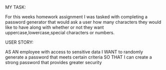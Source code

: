 MY TASK:

For this weeks homework assignment I was tasked with completing a password generator that would ask a user how many characters they would like to have along with whether or not they want uppercase,lowercase,special characters or numbers.


USER STORY:

AS AN employee with access to sensitive data
I WANT to randomly generate a password that meets certain criteria
SO THAT I can create a strong password that provides greater security
